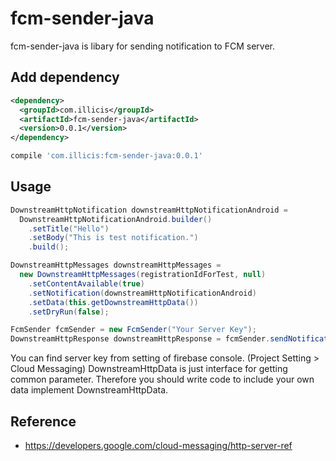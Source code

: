 # fcm-sender-java

fcm-sender-java is libary for sending notification to FCM server.

## Add dependency
```xml
<dependency>
  <groupId>com.illicis</groupId>
  <artifactId>fcm-sender-java</artifactId>
  <version>0.0.1</version>
</dependency>
```

```gradle
compile 'com.illicis:fcm-sender-java:0.0.1'
```

## Usage
```java
DownstreamHttpNotification downstreamHttpNotificationAndroid =
  DownstreamHttpNotificationAndroid.builder()
    .setTitle("Hello")
    .setBody("This is test notification.")
    .build();

DownstreamHttpMessages downstreamHttpMessages =
  new DownstreamHttpMessages(registrationIdForTest, null)
    .setContentAvailable(true)
    .setNotification(downstreamHttpNotificationAndroid)
    .setData(this.getDownstreamHttpData())
    .setDryRun(false);

FcmSender fcmSender = new FcmSender("Your Server Key");
DownstreamHttpResponse downstreamHttpResponse = fcmSender.sendNotification(downstreamHttpMessages);
```
You can find server key from setting of firebase console. (Project Setting > Cloud Messaging)
DownstreamHttpData is just interface for getting common parameter.
Therefore you should write code to include your own data implement DownstreamHttpData.

## Reference
- https://developers.google.com/cloud-messaging/http-server-ref
